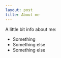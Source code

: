 ```yaml
---
layout: post
title: About me
---
```


A little bit info about me:
- Something
- Something else
- Something else
